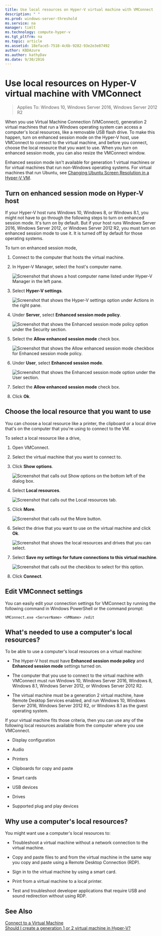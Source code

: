 ```yaml
---
title: Use local resources on Hyper-V virtual machine with VMConnect
description: " "
ms.prod: windows-server-threshold
ms.service: na
manager: timlt
ms.technology: compute-hyper-v
ms.tgt_pltfrm: na
ms.topic: article
ms.assetid: 18eface5-7518-4c6b-9282-93e2e3e87492
author: KBDAzure
ms.author: kathyDav
ms.date: 9/30/2016
---
```

# Use local resources on Hyper-V virtual machine with VMConnect

>Applies To: Windows 10, Windows Server 2016, Windows Server 2012 R2

When you use Virtual Machine Connection (VMConnect), generation 2 virtual machines that run a Windows operating system can access a computer's local resources, like a removable USB flash drive. To make this happen, turn on enhanced session mode on the Hyper-V host, use VMConnect to connect to the virtual machine, and before you connect, choose the local resource that you want to use. When you turn on enhanced session mode, you can also resize the VMConnect window. 

Enhanced session mode isn't available for generation 1 virtual machines or for virtual machines that run non-Windows operating systems. For virtual machines that run Ubuntu, see [Changing Ubuntu Screen Resolution in a Hyper-V VM](https://blogs.msdn.microsoft.com/virtual_pc_guy/2014/09/19/changing-ubuntu-screen-resolution-in-a-hyper-v-vm/). 
  
## <a name="BKMK_OVER"></a>Turn on enhanced session mode on Hyper-V host  
If your Hyper-V host runs Windows 10, Windows 8, or Windows 8.1, you might not have to go through the following steps to turn on enhanced session mode. It's turn on by default. But if your host runs Windows Server 2016, Windows Server 2012, or Windows Server 2012 R2, you must turn on enhanced session mode to use it. It is turned off by default for those operating systems. 
  
To turn on enhanced session mode,  
  
1.  Connect to the computer that hosts the virtual machine.  
  
2.  In Hyper-V Manager, select the host's computer name.  
  
    ![Screenshot that shows a host computer name listed under Hyper-V Manager in the left pane.](media/Hyper-V-HyperVManager-HostNameSelected.png)  
  
3.  Select **Hyper-V settings**.  
  
    ![Screenshot that shows the Hyper-V settings option under Actions in the right pane.](media/HyperV-ActionsHyperVSettings.png)  
  
4.  Under **Server**, select **Enhanced session mode policy**.  
  
    ![Screenshot that shows the Enhanced session mode policy option under the Security section.](media/Hyper-V-Settings-ServerEnhancedSessionModePolicy.png)  
  
5.  Select the **Allow enhanced session mode** check box.  
  
    ![Screenshot that shows the Allow enhanced session mode checkbox for Enhanced session mode policy.](media/Hyper-V-Settings-EnhancedSessionModePolicyCheckBox.png)  
  
6.  Under **User**, select **Enhanced session mode**.  
  
    ![Screenshot that shows the Enhanced session mode option under the User section. ](media/Hyper-V-Settings-UserEnhancedSessionMode.png)  
  
7.  Select the **Allow enhanced session mode** check box.  
  
8.  Click **Ok**.  
  
## Choose the local resource that you want to use  
You can choose a local resource like a printer, the clipboard or a local drive that's on the computer that you're using to connect to the VM.  
  
To select a local resource like a drive,  
  
1.  Open VMConnect.  
  
2.  Select the virtual machine that you want to connect to.  
  
3.  Click **Show options**.  
  
    ![Screenshot that calls out Show options on the bottom left of the dialog box.](media/HyperV-VMConnect-DisplayConfig.png)  
  
4.  Select **Local resources**.  
  
    ![Screenshot that calls out the Local resources tab.](media/HyperV-VMConnect-DisplayConfig-LocalResources.png)  
  
5.  Click **More**.  
  
    ![Screenshot that calls out the More button.](media/HyperV-VMConnect-DisplayConfig-LocalResourcesMore.png)  
  
6.  Select the drive that you want to use on the virtual machine and click **Ok**.  
  
    ![Screenshot that shows the local resources and drives that you can select.](media/HyperV-VMConnect-Settings-LocalResourcesDrives.png)  
  
7.  Select **Save my settings for future connections to this virtual machine**.  
  
    ![Screenshot that calls out the checkbox to select for this option.](media/HyperV-VMConnect-SaveSettings.png)  
  
8.  Click **Connect**.  
  
## Edit VMConnect settings  
You can easily edit your connection settings for VMConnect by running the following command in Windows PowerShell or the command prompt:  
  
`VMConnect.exe <ServerName> <VMName> /edit`  
  
## <a name="BKMK_NEW"></a>What's needed to use a computer's local resources?  
To be able to use a computer's local resources on a virtual machine:  
  
-   The Hyper-V host  must have **Enhanced session mode policy** and **Enhanced session mode** settings turned on.  
  
-   The computer that you use to connect to the virtual machine with VMConnect must run Windows 10, Windows Server 2016, Windows 8, Windows 8.1, Windows Server 2012, or Windows Server 2012 R2.  
  
-   The virtual machine must be a generation 2 virtual machine, have Remote Desktop Services enabled, and run Windows 10, Windows Server 2016, Windows Server 2012 R2, or Windows 8.1 as the guest operating system.  
  
If your virtual machine fits those criteria, then you can use any of the following local resources available from the computer where you use VMConnect.  
  
-   Display configuration  
  
-   Audio  
  
-   Printers  
  
-   Clipboards for copy and paste  
  
-   Smart cards  
  
-   USB devices  
  
-   Drives  
  
-   Supported plug and play devices  
  
## <a name="BKMK_APP"></a>Why use a computer's local resources?  
You might want use a computer's local resources to:  
  
-   Troubleshoot a virtual machine without a network connection to the virtual machine.  
  
-   Copy and paste files to and from the virtual machine in the same way you copy and paste using a Remote Desktop Connection (RDP).  
  
-   Sign in to the virtual machine by using a smart card.  
  
-   Print from a virtual machine to a local printer.  
  
-   Test and troubleshoot developer applications that require USB and sound redirection without using RDP.  
  
## See Also  
[Connect to a Virtual Machine](http://technet.microsoft.com/library/cc742407.aspx)  
[Should I create a generation 1 or 2 virtual machine in Hyper-V?](../plan/Should-I-create-a-generation-1-or-2-virtual-machine-in-Hyper-V.md)
  


